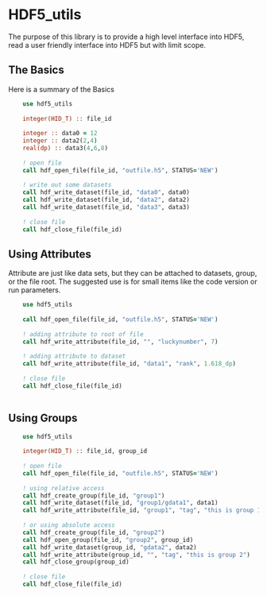 # HDF5_utils

The purpose of this library is to provide a high level interface into HDF5, read a user friendly interface into HDF5 but with limit scope.


## The Basics

Here is a summary of the Basics

```fortran
	use hdf5_utils
	
	integer(HID_T) :: file_id
	
	integer :: data0 = 12
	integer :: data2(2,4)
	real(dp) :: data3(4,6,8)
	
	! open file
	call hdf_open_file(file_id, "outfile.h5", STATUS='NEW')
	
	! write out some datasets
	call hdf_write_dataset(file_id, "data0", data0)
	call hdf_write_dataset(file_id, "data2", data2)
	call hdf_write_dataset(file_id, "data3", data3)
	
	! close file
	call hdf_close_file(file_id)

```


## Using Attributes

Attribute are just like data sets, but they can be attached to datasets, group, or the file root.
The suggested use is for small items like the code version or run parameters.

```fortran
    use hdf5_utils
    
    call hdf_open_file(file_id, "outfile.h5", STATUS='NEW')
    
    ! adding attribute to root of file
    call hdf_write_attribute(file_id, "", "luckynumber", 7)
    
    ! adding attribute to dataset
    call hdf_write_attribute(file_id, "data1", "rank", 1.618_dp)
    
    ! close file
    call hdf_close_file(file_id)
    
```


## Using Groups

```fortran
    use hdf5_utils
    
    integer(HID_T) :: file_id, group_id
    
    ! open file
    call hdf_open_file(file_id, "outfile.h5", STATUS='NEW')
    
    ! using relative access
    call hdf_create_group(file_id, "group1")
    call hdf_write_dataset(file_id, "group1/gdata1", data1)
    call hdf_write_attribute(file_id, "group1", "tag", "this is group 1")
    
    ! or using absolute access
    call hdf_create_group(file_id, "group2")
    call hdf_open_group(file_id, "group2", group_id)
    call hdf_write_dataset(group_id, "gdata2", data2)
    call hdf_write_attribute(group_id, "", "tag", "this is group 2")
    call hdf_close_group(group_id)
    
    ! close file
    call hdf_close_file(file_id)
    
```



